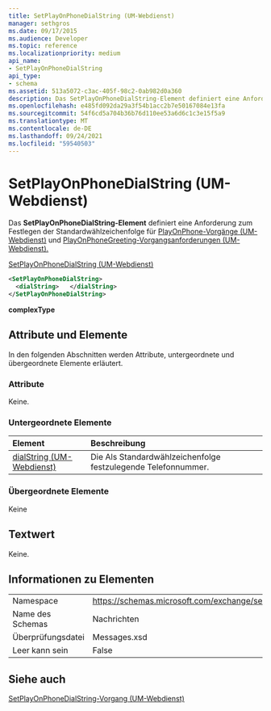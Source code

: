 ```yaml
---
title: SetPlayOnPhoneDialString (UM-Webdienst)
manager: sethgros
ms.date: 09/17/2015
ms.audience: Developer
ms.topic: reference
ms.localizationpriority: medium
api_name:
- SetPlayOnPhoneDialString
api_type:
- schema
ms.assetid: 513a5072-c3ac-405f-98c2-0ab982d0a360
description: Das SetPlayOnPhoneDialString-Element definiert eine Anforderung zum Festlegen der Standardwählzeichenfolge für PlayOnPhone-Vorgänge (UM-Webdienst) und PlayOnPhoneGreeting-Vorgangsanforderungen (UM-Webdienst).
ms.openlocfilehash: e485fd092da29a3f54b1acc2b7e50167084e13fa
ms.sourcegitcommit: 54f6cd5a704b36b76d110ee53a6d6c1c3e15f5a9
ms.translationtype: MT
ms.contentlocale: de-DE
ms.lasthandoff: 09/24/2021
ms.locfileid: "59540503"
---
```

# <a name="setplayonphonedialstring-um-web-service"></a>SetPlayOnPhoneDialString (UM-Webdienst)

Das **SetPlayOnPhoneDialString-Element** definiert eine Anforderung zum Festlegen der Standardwählzeichenfolge für [PlayOnPhone-Vorgänge (UM-Webdienst)](playonphone-operation-um-web-service.md) und [PlayOnPhoneGreeting-Vorgangsanforderungen (UM-Webdienst).](playonphonegreeting-operation-um-web-service.md) 
  
[SetPlayOnPhoneDialString (UM-Webdienst)](setplayonphonedialstring-um-web-service.md)
  
```xml
<SetPlayOnPhoneDialString>
  <dialString>   </dialString>
</SetPlayOnPhoneDialString>
```

 **complexType**
## <a name="attributes-and-elements"></a>Attribute und Elemente

In den folgenden Abschnitten werden Attribute, untergeordnete und übergeordnete Elemente erläutert.
  
### <a name="attributes"></a>Attribute

Keine.
  
### <a name="child-elements"></a>Untergeordnete Elemente

|**Element**|**Beschreibung**|
|:-----|:-----|
|[dialString (UM-Webdienst)](dialstring-um-web-service.md) <br/> |Die Als Standardwählzeichenfolge festzulegende Telefonnummer.  <br/> |
   
### <a name="parent-elements"></a>Übergeordnete Elemente

Keine
  
## <a name="text-value"></a>Textwert

Keine.
  
## <a name="element-information"></a>Informationen zu Elementen

|||
|:-----|:-----|
|Namespace  <br/> |https://schemas.microsoft.com/exchange/services/2006/messages  <br/> |
|Name des Schemas  <br/> |Nachrichten  <br/> |
|Überprüfungsdatei  <br/> |Messages.xsd  <br/> |
|Leer kann sein  <br/> |False  <br/> |
   
## <a name="see-also"></a>Siehe auch



[SetPlayOnPhoneDialString-Vorgang (UM-Webdienst)](setplayonphonedialstring-operation-um-web-service.md)


